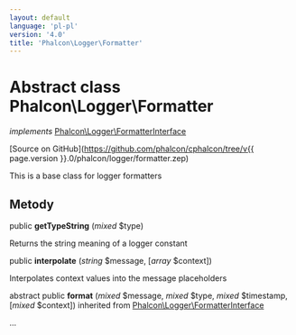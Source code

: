 ```yaml
---
layout: default
language: 'pl-pl'
version: '4.0'
title: 'Phalcon\Logger\Formatter'
---
```

# Abstract class **Phalcon\Logger\Formatter**

*implements* [Phalcon\Logger\FormatterInterface](Phalcon_Logger_FormatterInterface)

[Source on GitHub](https://github.com/phalcon/cphalcon/tree/v{{ page.version }}.0/phalcon/logger/formatter.zep)

This is a base class for logger formatters

## Metody

public **getTypeString** (*mixed* $type)

Returns the string meaning of a logger constant

public **interpolate** (*string* $message, [*array* $context])

Interpolates context values into the message placeholders

abstract public **format** (*mixed* $message, *mixed* $type, *mixed* $timestamp, [*mixed* $context]) inherited from [Phalcon\Logger\FormatterInterface](Phalcon_Logger_FormatterInterface)

...
